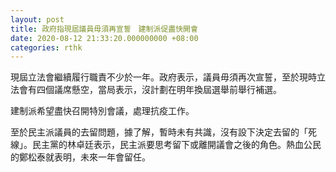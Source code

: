 ```yaml
---
layout: post
title: 政府指現屆議員毋須再宣誓　建制派促盡快開會
date: 2020-08-12 21:33:20.000000000 +08:00
categories: rthk
---
```


現屆立法會繼續履行職責不少於一年。政府表示，議員毋須再次宣誓，至於現時立法會有四個議席懸空，當局表示，沒計劃在明年換屆選舉前舉行補選。

建制派希望盡快召開特別會議，處理抗疫工作。

至於民主派議員的去留問題，據了解，暫時未有共識，沒有設下決定去留的「死線」。民主黨的林卓廷表示，民主派要思考留下或離開議會之後的角色。熱血公民的鄭松泰就表明，未來一年會留任。
